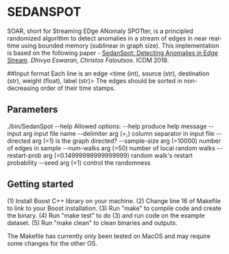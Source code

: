 # SEDANSPOT
SOAR, short for Streaming EDge ANomaly SPOTter, is a principled randomized algorithm to detect anomalies in a stream of edges in near real-time using bounded memory (sublinear in graph size). This implementation is based on the following paper - [SedanSpot: Detecting Anomalies in Edge Stream](http://www.cs.cmu.edu/~deswaran/papers/icdm18-sedanspot.pdf). *Dhivya Eswaran, Christos Faloutsos*. ICDM 2018.


##Input format
Each line is an edge
<time (int), source (str), destination (str), weight (float), label (str)>
The edges should be sorted in non-decreasing order of their time stamps.

## Parameters
./bin/SedanSpot --help
Allowed options:
  --help                                produce help message
  --input arg                           input file name
  --delimiter arg (=,)                  column separator in input file
  --directed arg (=1)                   is the graph directed?
  --sample-size arg (=10000)            number of edges in sample
  --num-walks arg (=50)                 number of local random walks
  --restart-prob arg (=0.14999999999999999)
                                        random walk's restart probability
  --seed arg (=1)                       control the randomness

## Getting started
(1) Install Boost C++ library on your machine.
(2) Change line 16 of Makefile to link to your Boost installation.
(3) Run "make" to compile code and create the binary.
(4) Run "make test" to do (3) and run code on the example dataset.
(5) Run "make clean" to clean binaries and outputs.

The Makefile has currently only been tested on MacOS and may require some changes for the other OS.
